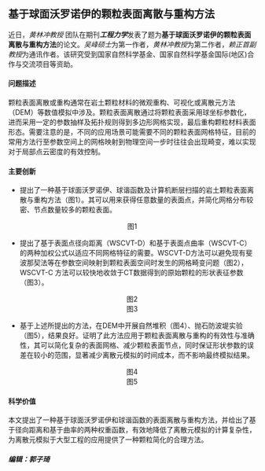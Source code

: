 ## 基于球面沃罗诺伊的颗粒表面离散与重构方法

近日，*黄林冲教授* 团队在期刊***工程力学***发表了题为**基于球面沃罗诺伊的颗粒表面离散与重构方法**的论文。*吴峰硕士*为第一作者，*黄林冲教授*为第二作者，*赖正首副教授*为通讯作者。该研究受到国家自然科学基金、国家自然科学基金国际(地区)合作与交流项目等资助。

#### 问题描述

颗粒表面离散或重构通常在岩土颗粒材料的微观重构、可视化或离散元方法（DEM）等数值模拟中涉及。颗粒表面离散通过将颗粒表面采用球坐标参数化，进而采用一定的参数抽样及拓扑规则得到多边形网格实现，最后重构颗粒材料表面形态。需要注意的是，不同的应用场景可能需要不同的颗粒表面网格特征，目前的常用方法行至参数空间上的网格映射到物理空间一步时往往会出现畸变，难以实现对于局部点云密度的有效控制。

#### 主要创新

- 提出了一种基于球面沃罗诺伊、球谐函数及计算机断层扫描的岩土颗粒表面离散与重构方法（图1）。其可以用来获得任意数量的表面点，并简化网格分布较密、节点数量较多的颗粒表面。


<center> 图1 </center>

- 提出了基于表面点径向距离（WSCVT-D）和基于表面点曲率（WSCVT-C）的两种加权公式以适应不同网格特征的需要。WSCVT-D方法可以避免现有斐波那契法等在参数空间映射到颗粒表面空间时发生的网格畸变问题（图2），WSCVT-C 方法可以较快地收敛于CT数据得到的原始颗粒的形状表征参数（图3）。


<center> 图2 </center>


<center> 图3 </center>

- 基于上述所提出的方法，在DEM中开展自然堆积（图4）、抛石防波堤实验（图5），结果良好。证明了此方法应用于颗粒表面离散与重构的有效性与准确性，其可以简化复杂的表面网格、减少颗粒表面节点，同时保证形状参数的误差在较小的范围，显著减少离散元模拟的时间成本，而不影响最终模拟结果。

<center> 图4 </center>

<center> 图5 </center>

#### 科学价值

本文提出了一种基于球面沃罗诺伊和球谐函数的表面离散与重构方法，并给出了基于径向距离和基于曲率的两种权重函数，有效地降低了离散元模拟的计算复杂性，为离散元模拟于大型工程的应用提供了一种颗粒简化的合理方法。

##### 编辑：郭子琦
